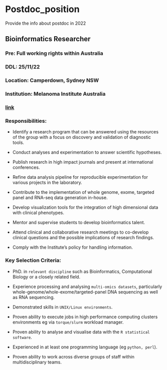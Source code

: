 # Postdoc_position
Provide the info about postdoc in 2022

## Bioinformatics Researcher
### Pre: Full working rights within Australia
### DDL: 25/11/22
### Location: Camperdown, Sydney NSW
### Institution: Melanoma Institute Australia
### [link](https://www.seek.com.au/job/59005873?type=standout#sol=4e8bb794844c4f6c05d9472ce6e2af457d8fa87f)
### Responsibilities:
- Identify a research program that can be answered using the resources of the group with a focus on discovery and validation of diagnostic tools.

- Conduct analyses and experimentation to answer scientific hypotheses.

- Publish research in high impact journals and present at international conferences.

- Refine data analysis pipeline for reproducible experimentation for various projects in the laboratory.

- Contribute to the implementation of whole genome, exome, targeted panel and RNA-seq data generation in-house.

- Develop visualization tools for the integration of high dimensional data with clinical phenotypes.

- Mentor and supervise students to develop bioinformatics talent.

- Attend clinical and collaborative research meetings to co-develop clinical questions and the possible implications of research findings.

- Comply with the Institute’s policy for handling information.

### Key Selection Criteria:

- PhD. in  `relevant discipline` such as Bioinformatics, Computational Biology or a closely related field.

- Experience processing and analysing `multi-omics datasets`, particularly whole-genome/whole-exome/targeted-panel DNA sequencing as well as RNA sequencing.

- Demonstrated skills in `UNIX/Linux environments`.

- Proven ability to execute jobs in high performance computing clusters environments eg via `torque/slurm` workload manager.

- Proven ability to analyse and visualise data with the `R statistical software`.

- Experienced in at least one programming language (eg `python, perl`).

- Proven ability to work across diverse groups of staff within multidisciplinary teams.
